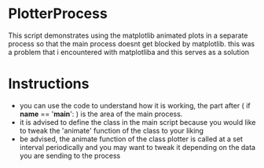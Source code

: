# PlotterProcess
This script demonstrates using the matplotlib animated plots in a separate process so that the main process doesnt get blocked by matplotlib.
this was a problem that i encountered with matplotliba and this serves as a solution

# Instructions
- you can use the code to understand how it is working, the part after ( if __name__ == '__main__': ) is the area of the main process.
- it is advised to define the class in the main script because you would like to tweak the 'animate' function of the class to your liking
- be advised, the animate function of the class plotter is called at a set interval periodically and you may want to tweak it depending on the data you are sending to the process
